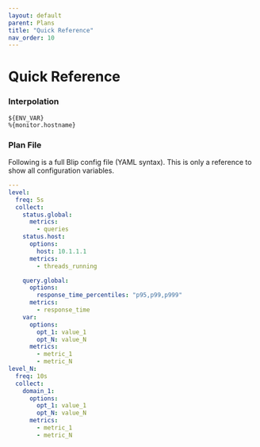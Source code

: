 ```yaml
---
layout: default
parent: Plans
title: "Quick Reference"
nav_order: 10
---
```


# Quick Reference

### Interpolation

```
${ENV_VAR}
%{monitor.hostname}
```

### Plan File

Following is a full Blip config file (YAML syntax).
This is only a reference to show all configuration variables.

```yaml
---
level:
  freq: 5s
  collect:
    status.global:
      metrics:
        - queries
    status.host:
      options:
        host: 10.1.1.1
      metrics:
        - threads_running

    query.global:
      options:
        response_time_percentiles: "p95,p99,p999"
      metrics:
        - response_time
    var:
      options:
      	opt_1: value_1
        opt_N: value_N
      metrics:
        - metric_1
        - metric_N
level_N:
  freq: 10s
  collect:
    domain_1:
      options:
      	opt_1: value_1
        opt_N: value_N
      metrics:
        - metric_1
        - metric_N
```
